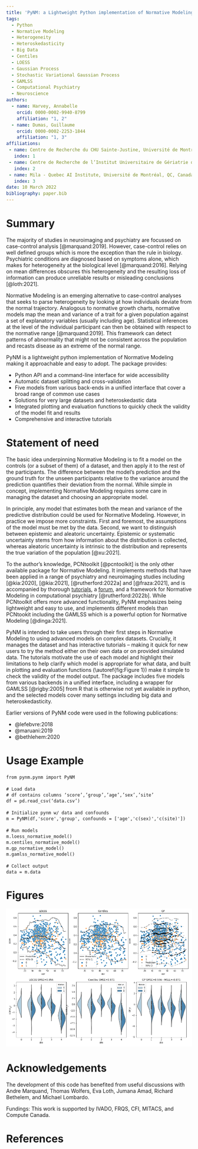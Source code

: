 ```yaml
---
title: 'PyNM: a Lightweight Python implementation of Normative Modeling'
tags:
  - Python
  - Normative Modeling
  - Heterogeneity
  - Heteroskedasticity
  - Big Data
  - Centiles
  - LOESS
  - Gaussian Process
  - Stochastic Variational Gaussian Process
  - GAMLSS
  - Computational Psychiatry
  - Neuroscience
authors:
  - name: Harvey, Annabelle
    orcid: 0000-0002-9940-8799
    affiliation: "1, 2"
  - name: Dumas, Guillaume
    orcid: 0000-0002-2253-1844
    affiliation: "1, 3"
affiliations:
 - name: Centre de Recherche du CHU Sainte-Justine, Université de Montréal, QC, Canada
   index: 1
 - name: Centre de Recherche de l’Institut Universitaire de Gériatrie de Montréal, Université de Montréal, QC, Canada
   index: 2
 - name: Mila - Quebec AI Institute, Université de Montréal, QC, Canada
   index: 3
date: 10 March 2022
bibliography: paper.bib
---
```



# Summary

The majority of studies in neuroimaging and psychiatry are focussed on case-control analysis [@marquand:2019]. However, case-control relies on well defined groups which is more the exception than the rule in biology. Psychiatric conditions are diagnosed based on symptoms alone, which makes for heterogeneity at the biological level [@marquand:2016]. Relying on mean differences obscures this heterogeneity and the resulting loss of information can produce unreliable results or misleading conclusions [@loth:2021].

Normative Modeling is an emerging alternative to case-control analyses that seeks to parse heterogeneity by looking at how individuals deviate from the normal trajectory. Analogous to normative growth charts, normative models map the mean and variance of a trait for a given population against a set of explanatory variables (usually including age). Statistical inferences at the level of the individual participant can then be obtained with respect to the normative range [@marquand:2019]. This framework can detect patterns of abnormality that might not be consistent across the population and recasts disease as an extreme of the normal range.

PyNM is a lightweight python implementation of Normative Modeling making it approachable and easy to adopt. The package provides:

- Python API and a command-line interface for wide accessibility
- Automatic dataset splitting and cross-validation
- Five models from various back-ends in a unified interface that cover a broad range of common use cases
- Solutions for very large datasets and heteroskedastic data
- Integrated plotting and evaluation functions to quickly check the validity of the model fit and results
- Comprehensive and interactive tutorials


# Statement of need

The basic idea underpinning Normative Modeling is to fit a model on the controls (or a subset of them) of a dataset, and then apply it to the rest of the participants. The difference between the model’s prediction and the ground truth for the unseen participants relative to the variance around the prediction quantifies their deviation from the normal. While simple in concept, implementing Normative Modeling requires some care in managing the dataset and choosing an appropriate model.

In principle, any model that estimates both the mean and variance of the predictive distribution could be used for Normative Modeling. However, in practice we impose more constraints. First and foremost, the assumptions of the model must be met by the data. Second, we want to distinguish between epistemic and aleatoric uncertainty. Epistemic or systematic uncertainty stems from how information about the distribution is collected, whereas aleatoric uncertainty is intrinsic to the distribution and represents the true variation of the population [@xu:2021].

To the author’s knowledge, PCNtoolkit [@pcntoolkit] is the only other available package for Normative Modeling. It implements methods that have been applied in a range of psychiatry and neuroimaging studies including [@kia:2020], [@kia:2021], [@rutherford:2022a] and [@fraza:2021], and is accompanied by thorough [tutorials](https://pcntoolkit.readthedocs.io/en/latest/pages/BLR_normativemodel_protocol.html), a [forum](https://gitter.im/predictive-clinical-neuroscience/community), and a framework for Normative Modeling in computational psychiatry [@rutherford:2022b]. While PCNtoolkit offers more advanced functionality, PyNM emphasizes being lightweight and easy to use, and implements different models than PCNtookit including the GAMLSS which is a powerful option for Normative Modeling [@dinga:2021].

PyNM is intended to take users through their first steps in Normative Modeling to using advanced models on complex datasets. Crucially, it manages the dataset and has interactive tutorials – making it quick for new users to try the method either on their own data or on provided simulated data. The tutorials motivate the use of each model and highlight their limitations to help clarify which model is appropriate for what data, and built in plotting and evaluation functions (\autoref{fig:Figure 1}) make it simple to check the validity of the model output. The package includes five models from various backends in a unified interface, including a wrapper for GAMLSS [@rigby:2005] from R that is otherwise not yet available in python, and the selected models cover many settings including big data and heteroskedasticity.

Earlier versions of PyNM code were used in the following publications:

- @lefebvre:2018
- @maruani:2019
- @bethlehem:2020

# Usage Example
```
from pynm.pynm import PyNM

# Load data
# df contains columns ‘score’,’group’,’age’,’sex’,’site’
df = pd.read_csv(‘data.csv’)

# Initialize pynm w/ data and confounds
m = PyNM(df,'score','group', confounds = ['age','c(sex)','c(site)'])

# Run models
m.loess_normative_model()
m.centiles_normative_model()
m.gp_normative_model()
m.gamlss_normative_model()

# Collect output
data = m.data
```

# Figures

![Output of built in plotting function for model fit and residuals.\label{fig:Figure 1}](figure1.png)

# Acknowledgements

The development of this code has benefited from useful discussions with Andre Marquand, Thomas Wolfers, Eva Loth, Jumana Amad, Richard Bethelem, and Michael Lombardo.

Fundings: This work is supported by IVADO, FRQS, CFI, MITACS, and Compute Canada.

# References
